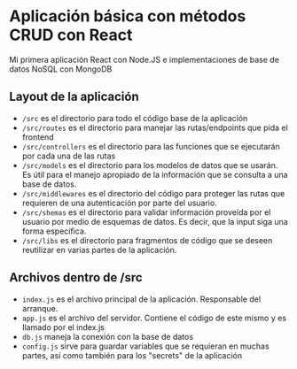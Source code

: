 # Aplicación básica con métodos CRUD con React
Mi primera aplicación React con Node.JS e implementaciones de base de datos NoSQL con MongoDB

## Layout de la aplicación
* `/src` es el directorio para todo el código base de la aplicación
* `/src/routes` es el directorio para manejar las rutas/endpoints que pida el frontend
* `/src/controllers` es el directorio para las funciones que se ejecutarán por cada una de las rutas
* `/src/models` es el directorio para los modelos de datos que se usarán. Es útil para el manejo apropiado de la información que se consulta a una base de datos.
* `/src/middlewares` es el directorio del código para proteger las rutas que requieren de una autenticación por parte del usuario.
* `/src/shemas` es el directorio para validar información proveída por el usuario por medio de esquemas de datos. Es decir, que la input siga una forma específica.
* `/src/libs` es el directorio para fragmentos de código que se deseen reutilizar en varias partes de la aplicación.

## Archivos dentro de /src
* `index.js` es el archivo principal de la aplicación. Responsable del arranque.
* `app.js` es el archivo del servidor. Contiene el código de este mismo y es llamado por el index.js
* `db.js` maneja la conexión con la base de datos
* `config.js` sirve para guardar variables que se requieran en muchas partes, así como también para los "secrets" de la aplicación